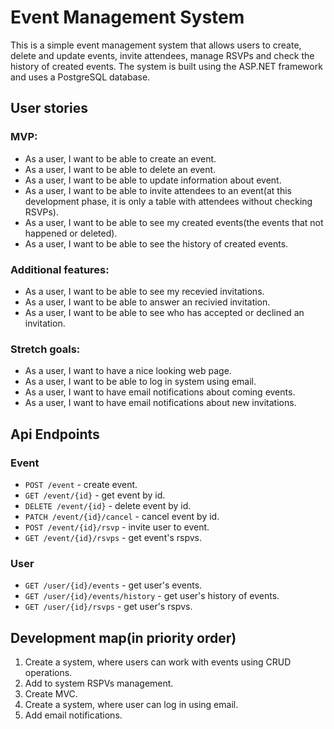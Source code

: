 # Event Management System
This is a simple event management system that allows users to create, delete and update events, invite attendees, manage RSVPs and check the history of created events. The system is built using the ASP.NET framework and uses a PostgreSQL database.

## User stories
### MVP:
- As a user, I want to be able to create an event.
- As a user, I want to be able to delete an event.
- As a user, I want to be able to update information about event.
- As a user, I want to be able to invite attendees to an event(at this development phase, it is only a table with attendees without checking RSVPs).
- As a user, I want to be able to see my created events(the events that not happened or deleted).
- As a user, I want to be able to see the history of created events.
### Additional features:
- As a user, I want to be able to see my recevied invitations.
- As a user, I want to be able to answer an recivied invitation.
- As a user, I want to be able to see who has accepted or declined an invitation.
### Stretch goals:
- As a user, I want to have a nice looking web page.
- As a user, I want to be able to log in system using email.
- As a user, I want to have email notifications about coming events.
- As a user, I want to have email notifications about new invitations.

## Api Endpoints
### Event
- `POST /event` - create event.<!-- + -->
- `GET /event/{id}` - get event by id.<!-- + -->
- `DELETE /event/{id}` - delete event by id.<!-- + -->
- `PATCH /event/{id}/cancel` - cancel event by id.<!-- + -->
- `POST /event/{id}/rsvp` - invite user to event.<!-- + -->
- `GET /event/{id}/rsvps` - get event's rspvs.
### User
- `GET /user/{id}/events` - get user's events.
- `GET /user/{id}/events/history` - get user's history of events.
- `GET /user/{id}/rsvps` - get user's rspvs.
## Development map(in priority order)
1. Create a system, where users can work with events using CRUD operations.
2. Add to system RSPVs management.
3. Create MVC.
4. Create a system, where user can log in using email.
5. Add email notifications.